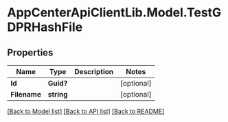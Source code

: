 # AppCenterApiClientLib.Model.TestGDPRHashFile
## Properties

Name | Type | Description | Notes
------------ | ------------- | ------------- | -------------
**Id** | **Guid?** |  | [optional] 
**Filename** | **string** |  | [optional] 

[[Back to Model list]](../README.md#documentation-for-models) [[Back to API list]](../README.md#documentation-for-api-endpoints) [[Back to README]](../README.md)

